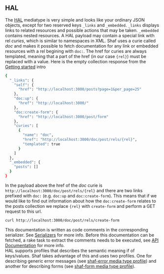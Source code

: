 ## HAL
The [HAL](http://stateless.co/hal_specification.html) mediatype is very simple and looks like your ordinary JSON objects, except for two reserved keys `_links` and `_embedded`. `_links` displays links to related resources and possible actions that may be taken. `_embedded` contains nested resources. A HAL payload may contain a special link with rel _curies_, which is similar to namespaces in XML. Shaf uses a curie called _doc_ and makes it possible to fetch documentation for any link or embedded resources with a rel begining with `doc:`. The href for curies are always templated, meaning that a part of the href (in our case `{rel}`) must be replaced with a value. Here is the empty collection response from the [Getting started](README.md#getting-started) intro   
```sh
{
  "_links": {
    "self": {
      "href": "http://localhost:3000/posts?page=1&per_page=25"
    },
    "doc:up": {
      "href": "http://localhost:3000/"
    },
    "doc:create-form": {
      "href": "http://localhost:3000/post/form"
    },
    "curies": [
      {
        "name": "doc",
        "href": "http://localhost:3000/doc/post/rels/{rel}",
        "templated": true
      }
    ]
  },
  "_embedded": {
    "posts": []
  }
}
```
In the payload above the href of the _doc_ curie is `http://localhost:3000/doc/post/rels/{rel}` and there are two links prefixed with `doc:` (e.g. `doc:up` and `doc:create-form`). This means that if we would like to find out information about how the `doc:create-form` relates to the posts collection we replace `{rel}` with `create-form` and perform a GET request to this url.
```sh
curl http://localhost:3000/doc/post/rels/create-form
```
This documentation is written as code comments in the corresponding serializer. See [Serializers](SERIALIZERS.md) for more info. Before this documentation can be fetched, a rake task to extract the comments needs to be executed, see [API Documentation](DOCUMENTATION.md) for more info.  
HAL supports profiles that describes the semantic meaning if of keys/values. Shaf takes advantage of this and uses two profiles. One for describing generic error messages (see [shaf-error media type profile](https://gist.github.com/sammyhenningsson/049d10e2b8978059cde104fc5d6c2d52)) and another for describing forms (see [shaf-form media type profile](https://gist.github.com/sammyhenningsson/39c8aafeaf60192b082762cbf3e08d57)).  
